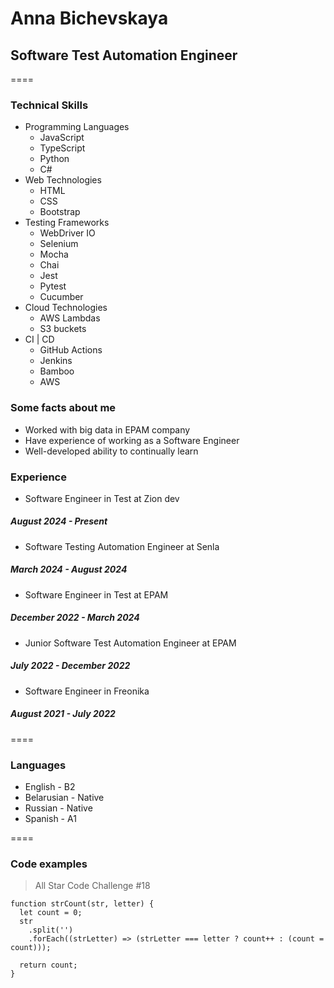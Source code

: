 # Anna Bichevskaya
## Software Test Automation Engineer
====

### Technical Skills
* Programming Languages
    + JavaScript
    + TypeScript
    + Python
    + C#
* Web Technologies
    + HTML 
    + CSS 
    + Bootstrap
* Testing Frameworks
    + WebDriver IO
    + Selenium
    + Mocha
    + Chai
    + Jest
    + Pytest
    + Cucumber
* Cloud Technologies
    + AWS Lambdas
    + S3 buckets
* CI | CD 
    + GitHub Actions
    + Jenkins
    + Bamboo
    + AWS

### Some facts about me
* Worked with big data in EPAM company
* Have experience of working as a Software Engineer
* Well-developed ability to continually learn

### Experience
* Software Engineer in Test at Zion dev
##### August 2024 - Present
* Software Testing Automation Engineer at Senla
##### March 2024 - August 2024
* Software Engineer in Test at EPAM
##### December 2022 - March 2024
* Junior Software Test Automation Engineer at EPAM
##### July 2022 - December 2022
* Software Engineer in Freonika 
##### August 2021 - July 2022

====
### Languages
* English - B2
* Belarusian - Native
* Russian - Native
* Spanish - A1

====
### Code examples
> All Star Code Challenge #18
```
function strCount(str, letter) {
  let count = 0;
  str
    .split('')
    .forEach((strLetter) => (strLetter === letter ? count++ : (count = count)));

  return count;
}
```